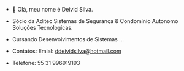- 👋 Olá,  meu nome é Deivid Silva.
- Sócio da Aditec Sistemas de Segurança & Condomínio Autonomo Soluções Tecnologicas.
- Cursando Desenvolvimentos de Sistemas ...

- Contatos: Emial: ddeividsilva@hotmail.com
- Telefone:                 55 31 996919193
